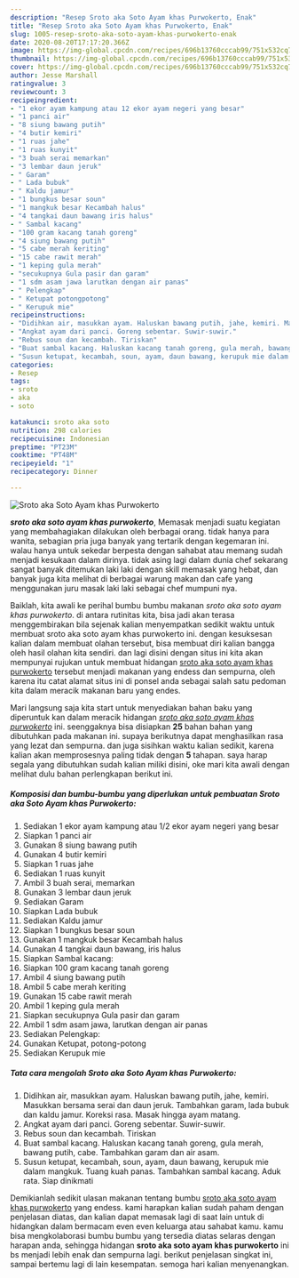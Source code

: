 ```yaml
---
description: "Resep Sroto aka Soto Ayam khas Purwokerto, Enak"
title: "Resep Sroto aka Soto Ayam khas Purwokerto, Enak"
slug: 1005-resep-sroto-aka-soto-ayam-khas-purwokerto-enak
date: 2020-08-20T17:17:20.366Z
image: https://img-global.cpcdn.com/recipes/696b13760cccab99/751x532cq70/sroto-aka-soto-ayam-khas-purwokerto-foto-resep-utama.jpg
thumbnail: https://img-global.cpcdn.com/recipes/696b13760cccab99/751x532cq70/sroto-aka-soto-ayam-khas-purwokerto-foto-resep-utama.jpg
cover: https://img-global.cpcdn.com/recipes/696b13760cccab99/751x532cq70/sroto-aka-soto-ayam-khas-purwokerto-foto-resep-utama.jpg
author: Jesse Marshall
ratingvalue: 3
reviewcount: 3
recipeingredient:
- "1 ekor ayam kampung atau 12 ekor ayam negeri yang besar"
- "1 panci air"
- "8 siung bawang putih"
- "4 butir kemiri"
- "1 ruas jahe"
- "1 ruas kunyit"
- "3 buah serai memarkan"
- "3 lembar daun jeruk"
- " Garam"
- " Lada bubuk"
- " Kaldu jamur"
- "1 bungkus besar soun"
- "1 mangkuk besar Kecambah halus"
- "4 tangkai daun bawang iris halus"
- " Sambal kacang"
- "100 gram kacang tanah goreng"
- "4 siung bawang putih"
- "5 cabe merah keriting"
- "15 cabe rawit merah"
- "1 keping gula merah"
- "secukupnya Gula pasir dan garam"
- "1 sdm asam jawa larutkan dengan air panas"
- " Pelengkap"
- " Ketupat potongpotong"
- " Kerupuk mie"
recipeinstructions:
- "Didihkan air, masukkan ayam. Haluskan bawang putih, jahe, kemiri. Masukkan bersama serai dan daun jeruk. Tambahkan garam, lada bubuk dan kaldu jamur. Koreksi rasa. Masak hingga ayam matang."
- "Angkat ayam dari panci. Goreng sebentar. Suwir-suwir."
- "Rebus soun dan kecambah. Tiriskan"
- "Buat sambal kacang. Haluskan kacang tanah goreng, gula merah, bawang putih, cabe. Tambahkan garam dan air asam."
- "Susun ketupat, kecambah, soun, ayam, daun bawang, kerupuk mie dalam mangkuk. Tuang kuah panas. Tambahkan sambal kacang. Aduk rata. Siap dinikmati"
categories:
- Resep
tags:
- sroto
- aka
- soto

katakunci: sroto aka soto 
nutrition: 298 calories
recipecuisine: Indonesian
preptime: "PT23M"
cooktime: "PT48M"
recipeyield: "1"
recipecategory: Dinner

---
```



![Sroto aka Soto Ayam khas Purwokerto](https://img-global.cpcdn.com/recipes/696b13760cccab99/751x532cq70/sroto-aka-soto-ayam-khas-purwokerto-foto-resep-utama.jpg)

<b><i>sroto aka soto ayam khas purwokerto</i></b>, Memasak menjadi suatu kegiatan yang membahagiakan dilakukan oleh berbagai orang. tidak hanya para wanita, sebagian pria juga banyak yang tertarik dengan kegemaran ini. walau hanya untuk sekedar berpesta dengan sahabat atau memang sudah menjadi kesukaan dalam dirinya. tidak asing lagi dalam dunia chef sekarang sangat banyak ditemukan laki laki dengan skill memasak yang hebat, dan banyak juga kita melihat di berbagai warung makan dan cafe yang menggunakan juru masak laki laki sebagai chef mumpuni nya.

Baiklah, kita awali ke perihal bumbu bumbu makanan <i>sroto aka soto ayam khas purwokerto</i>. di antara rutinitas kita, bisa jadi akan terasa menggembirakan bila sejenak kalian menyempatkan sedikit waktu untuk membuat sroto aka soto ayam khas purwokerto ini. dengan kesuksesan kalian dalam membuat olahan tersebut, bisa membuat diri kalian bangga oleh hasil olahan kita sendiri. dan lagi disini dengan situs ini kita akan mempunyai rujukan untuk membuat hidangan <u>sroto aka soto ayam khas purwokerto</u> tersebut menjadi makanan yang endess dan sempurna, oleh karena itu catat alamat situs ini di ponsel anda sebagai salah satu pedoman kita dalam meracik makanan baru yang endes.




Mari langsung saja kita start untuk menyediakan bahan baku yang diperuntuk kan dalam meracik hidangan <u><i>sroto aka soto ayam khas purwokerto</i></u> ini. seenggaknya bisa disiapkan <b>25</b> bahan bahan yang dibutuhkan pada makanan ini. supaya berikutnya dapat menghasilkan rasa yang lezat dan sempurna. dan juga sisihkan waktu kalian sedikit, karena kalian akan memprosesnya paling tidak dengan <b>5</b> tahapan. saya harap segala yang dibutuhkan sudah kalian miliki disini, oke mari kita awali dengan melihat dulu bahan perlengkapan berikut ini.

<!--inarticleads1-->

##### Komposisi dan bumbu-bumbu yang diperlukan untuk pembuatan Sroto aka Soto Ayam khas Purwokerto:

1. Sediakan 1 ekor ayam kampung atau 1/2 ekor ayam negeri yang besar
1. Siapkan 1 panci air
1. Gunakan 8 siung bawang putih
1. Gunakan 4 butir kemiri
1. Siapkan 1 ruas jahe
1. Sediakan 1 ruas kunyit
1. Ambil 3 buah serai, memarkan
1. Gunakan 3 lembar daun jeruk
1. Sediakan  Garam
1. Siapkan  Lada bubuk
1. Sediakan  Kaldu jamur
1. Siapkan 1 bungkus besar soun
1. Gunakan 1 mangkuk besar Kecambah halus
1. Gunakan 4 tangkai daun bawang, iris halus
1. Siapkan  Sambal kacang:
1. Siapkan 100 gram kacang tanah goreng
1. Ambil 4 siung bawang putih
1. Ambil 5 cabe merah keriting
1. Gunakan 15 cabe rawit merah
1. Ambil 1 keping gula merah
1. Siapkan secukupnya Gula pasir dan garam
1. Ambil 1 sdm asam jawa, larutkan dengan air panas
1. Sediakan  Pelengkap:
1. Gunakan  Ketupat, potong-potong
1. Sediakan  Kerupuk mie




<!--inarticleads2-->

##### Tata cara mengolah Sroto aka Soto Ayam khas Purwokerto:

1. Didihkan air, masukkan ayam. Haluskan bawang putih, jahe, kemiri. Masukkan bersama serai dan daun jeruk. Tambahkan garam, lada bubuk dan kaldu jamur. Koreksi rasa. Masak hingga ayam matang.
1. Angkat ayam dari panci. Goreng sebentar. Suwir-suwir.
1. Rebus soun dan kecambah. Tiriskan
1. Buat sambal kacang. Haluskan kacang tanah goreng, gula merah, bawang putih, cabe. Tambahkan garam dan air asam.
1. Susun ketupat, kecambah, soun, ayam, daun bawang, kerupuk mie dalam mangkuk. Tuang kuah panas. Tambahkan sambal kacang. Aduk rata. Siap dinikmati




Demikianlah sedikit ulasan makanan tentang bumbu <u>sroto aka soto ayam khas purwokerto</u> yang endess. kami harapkan kalian sudah paham dengan penjelasan diatas, dan kalian dapat memasak lagi di saat lain untuk di hidangkan dalam bermacam even even keluarga atau sahabat kamu. kamu bisa mengkolaborasi bumbu bumbu yang tersedia diatas selaras dengan harapan anda, sehingga hidangan <b>sroto aka soto ayam khas purwokerto</b> ini bs menjadi lebih enak dan sempurna lagi. berikut penjelasan singkat ini, sampai bertemu lagi di lain kesempatan. semoga hari kalian menyenangkan.
